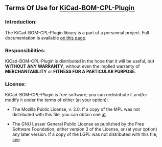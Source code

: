 ## Terms Of Use for [KiCad-BOM-CPL-Plugin](https://github.com/prrvchr/KiCad-BOM-CPL-Plugin)


### Introduction:

The KiCad-BOM-CPL-Plugin library is a part of a personnal project.
Full documentation is available [on this page](https://prrvchr.github.io/KiCad-BOM-CPL-Plugin).


### Responsibilities:

KiCad-BOM-CPL-Plugin is distributed in the hope that it will be useful, but **WITHOUT ANY WARRANTY**; without even the implied warranty of **MERCHANTABILITY** or **FITNESS FOR A PARTICULAR PURPOSE**.


### License:

KiCad-BOM-CPL-Plugin is free software; you can redistribute it and/or modify it under the terms of either (at your option):

- The Mozilla Public License, v. 2.0. If a copy of the MPL was not distributed with this file, you can obtain one [at](http://mozilla.org/MPL/2.0/).

- The GNU Lesser General Public License as published by the Free Software Foundation, either version 3 of the License, or (at your option) any later version. If a copy of the LGPL was not distributed with this file, [see](http://www.gnu.org/licenses/).

